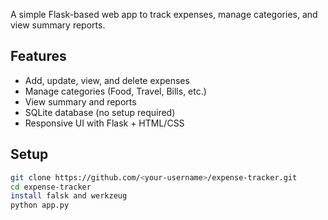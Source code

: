 A simple Flask-based web app to track expenses, manage categories, and view summary reports.

## Features
- Add, update, view, and delete expenses
- Manage categories (Food, Travel, Bills, etc.)
- View summary and reports
- SQLite database (no setup required)
- Responsive UI with Flask + HTML/CSS

##  Setup
```bash
git clone https://github.com/<your-username>/expense-tracker.git
cd expense-tracker
install falsk and werkzeug
python app.py
